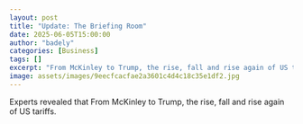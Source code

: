 ```yaml
---
layout: post
title: "Update: The Briefing Room"
date: 2025-06-05T15:00:00
author: "badely"
categories: [Business]
tags: []
excerpt: "From McKinley to Trump, the rise, fall and rise again of US tariffs."
image: assets/images/9eecfcacfae2a3601c4d4c18c35e1df2.jpg
---
```


Experts revealed that From McKinley to Trump, the rise, fall and rise again of US tariffs.

